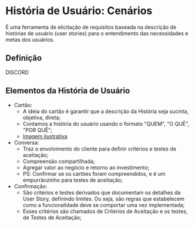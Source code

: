 # História de Usuário: Cenários

É uma ferramenta de elicitação de requisitos baseada na descrição de histórias de usuário (user stories) para o entendimento das necessidades e metas dos usuários.

## Definição

DISCORD

## Elementos da História de Usuário

- Cartão:
    - A ideia do cartão é garantir que a descrição da História seja sucinta, objetiva, direta;
    - Contamos a história do usuário usando o formato "QUEM", "O QUÊ", "POR QUÊ";
    - [Imagem ilustrativa](https://media.discordapp.net/attachments/1032045970059440190/1043135283241160714/image.png?width=934&height=525)
- Conversa:
    - Traz o envolvimento do cliente para definir critérios e testes de aceitação;
    - Compreensão compartilhada;
    - Agregar valor ao negócio e retorno ao investimento;
    - PS: Confirmar se os cartões foram compreendidos, e é um empurrãozinho para testes de aceitação;
- Confirmação:
    - São critérios e testes derivados que documentam os detalhes da User Story, definindo limites. Ou seja, são regras que estabelecem como a funcionalidade deve se comportar uma vez implementada;
    - Esses critérios são chamados de Critérios de Aceitação e os testes, de Testes de Aceitação;